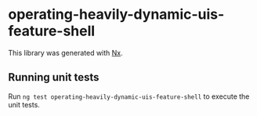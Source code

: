 # operating-heavily-dynamic-uis-feature-shell

This library was generated with [Nx](https://nx.dev).

## Running unit tests

Run `ng test operating-heavily-dynamic-uis-feature-shell` to execute the unit tests.
